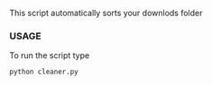 This script automatically sorts your downlods folder

### USAGE
To run the script type
```bash
python cleaner.py
```
